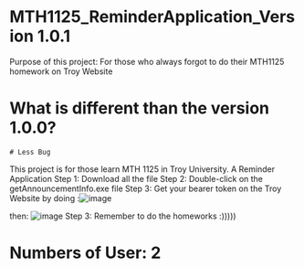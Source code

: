 # MTH1125_ReminderApplication_Version 1.0.1
Purpose of this project: For those who always forgot to do their MTH1125 homework on Troy Website

# What is different than the version 1.0.0?
    # Less Bug

This project is for those learn MTH 1125 in Troy University. A Reminder Application
Step 1: Download all the file
Step 2: Double-click on the getAnnouncementInfo.exe file
Step 3: Get your bearer token on the Troy Website 
by doing :![image](https://user-images.githubusercontent.com/126353303/229347885-fbdf5e2f-f46a-4c8c-b566-928b91fd3170.png)

then: ![image](https://user-images.githubusercontent.com/126353303/229347891-8c69e28b-63e0-4b7c-8fe2-01615adac99f.png)
Step 3: Remember to do the homeworks :)))))


# Numbers of User: 2

